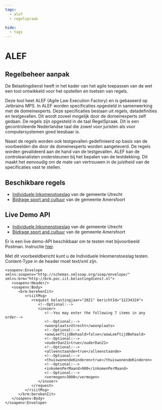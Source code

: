 ```yaml
---
tags:
  - alef
  - regelspraak

hide:
  - tags
---
```

# ALEF

## Regelbeheer aanpak

De Belastingdienst heeft in het kader van het agile toepassen van de wet een tool ontwikkeld voor het opstellen en toetsen van regels.

Deze tool heet ALEF (Agile Law Execution Factory) en is gebaseerd op Jetbrains MPS. In ALEF worden specificaties opgesteld in samenwerking met de domeinexperts. Deze specificaties bestaan uit regels, datadefinities en testgevallen. Dit wordt zoveel mogelijk door de domeinexperts zelf gedaan. De regels zijn opgesteld in de taal RegelSpraak. Dit is een gecontroleerde Nederlandse taal die zowel voor juristen als voor computersystemen goed leesbaar is.

Naast de regels worden ook testgevallen gedefinieerd op basis van de voorbeelden die door de domeinexperts worden aangeleverd. De regels worden gevalideerd aan de hand van de testgevallen. ALEF kan de controleanalisten ondersteunen bij het bepalen van de testdekking. Dit maakt het eenvoudig om de mate van vertrouwen in de juistheid van de specificaties vast te stellen.

## Beschikbare regels

* [Individuele Inkomenstoeslag](../Rapportages/Rapportage_Individuele_Inkomenstoeslag.html) van de gemeente Utrecht
* [Bijdrage sport and cultuur](../Rapportages/Rapportage_Bijdrage_Sport_en_Cultuur.html) van de gemeente Amersfoort

## Live Demo API

* [Individuele Inkomenstoeslag](https://api-regels.nl:8443/brmpociit-1.0.6/DecisionService) van de gemeente Utrecht
* [Bijdrage sport and cultuur](https://api-regels.nl:8443/brmvilbsc-1.0.6/DecisionService) van de gemeente Amersfoort

Er is een live demo-API beschikbaar om te testen met bijvoorbeeld Postman. Instructie [hier](https://learning.postman.com/docs/sending-requests/supported-api-frameworks/making-soap-requests/). 

Met dit voorbeeldbericht kunt u de Individuele Inkomenstoeslag testen. Content-Type in de header moet text/xml zijn.

``` mxml title="POST Request Body" hl_lines="9"
<soapenv:Envelope xmlns:soapenv="http://schemas.xmlsoap.org/soap/envelope/" xmlns:brm="http://brm.poc.iit.belastingdienst.nl">
   <soapenv:Header/>
   <soapenv:Body>
      <brm:berekenIit>
         <rsiitMsg>
            <request belastingjaar="2021" berichtId="12234324">
               <!--Optional:-->
               <invoer>
                  <!--You may enter the following 7 items in any order-->
                  <!--Optional:-->
                  <woonplaats>Utrecht</woonplaats>
                  <!--Optional:-->
                  <aowLeeftijdBehaald>false</aowLeeftijdBehaald>
                  <!--Optional:-->
                  <ouderDan21>true</ouderDan21>
                  <!--Optional:-->
                  <alleenstaande>true</alleenstaande>
                  <!--Optional:-->
                  <thuiswonendeKinderen>true</thuiswonendeKinderen>
                  <!--Optional:-->
                  <inkomenPerMaand>900</inkomenPerMaand>
                  <!--Optional:-->
                  <vermogen>3000</vermogen>
               </invoer>
            </request>
         </rsiitMsg>
      </brm:berekenIit>
   </soapenv:Body>
</soapenv:Envelope>
```
